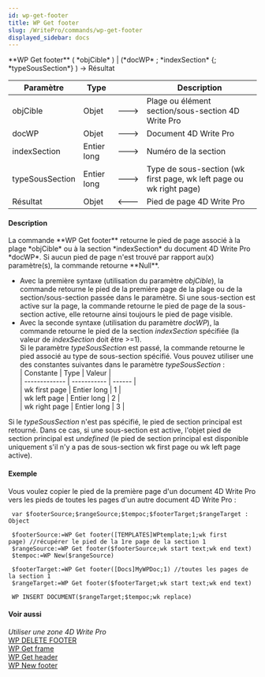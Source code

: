 ```yaml
---
id: wp-get-footer
title: WP Get footer
slug: /WritePro/commands/wp-get-footer
displayed_sidebar: docs
---
```


<!--REF #_command_.WP Get footer.Syntax-->**WP Get footer** ( *objCible* ) | (*docWP* ; *indexSection* {; *typeSousSection*} )  -> Résultat<!-- END REF-->
<!--REF #_command_.WP Get footer.Params-->
| Paramètre | Type |  | Description |
| --- | --- | --- | --- |
| objCible | Objet | &#x1F852; | Plage ou élément section/sous-section 4D Write Pro |
| docWP | Objet | &#x1F852; | Document 4D Write Pro |
| indexSection | Entier long | &#x1F852; | Numéro de la section |
| typeSousSection | Entier long | &#x1F852; | Type de sous-section (wk first page, wk left page ou wk right page) |
| Résultat | Objet | &#x1F850; | Pied de page 4D Write Pro |

<!-- END REF-->

#### Description 

<!--REF #_command_.WP Get footer.Summary-->La commande **WP Get footer** retourne le pied de page associé à la plage *objCible* ou à la section *indexSection* du document 4D Write Pro *docWP*.<!-- END REF--> Si aucun pied de page n'est trouvé par rapport au(x) paramètre(s), la commande retourne **Null**.

* Avec la première syntaxe (utilisation du paramètre *objCible*), la commande retourne le pied de la première page de la plage ou de la section/sous-section passée dans le paramètre. Si une sous-section est active sur la page, la commande retourne le pied de page de la sous-section active, elle retourne ainsi toujours le pied de page visible.
* Avec la seconde syntaxe (utilisation du paramètre *docWP*), la commande retourne le pied de la section *indexSection* spécifiée (la valeur de *indexSection* doit être >=1).  
Si le paramètre *typeSousSection* est passé, la commande retourne le pied associé au type de sous-section spécifié. Vous pouvez utiliser une des constantes suivantes dans le paramètre *typeSousSection* :  
| Constante     | Type        | Valeur |  
| ------------- | ----------- | ------ |  
| wk first page | Entier long | 1      |  
| wk left page  | Entier long | 2      |  
| wk right page | Entier long | 3      |  
    
Si le *typeSousSection* n'est pas spécifié, le pied de section principal est retourné. Dans ce cas, si une sous-section est active, l'objet pied de section principal est *undefined* (le pied de section principal est disponible uniquement s'il n'y a pas de sous-section wk first page ou wk left page active).

#### Exemple 

Vous voulez copier le pied de la première page d'un document 4D Write Pro vers les pieds de toutes les pages d'un autre document 4D Write Pro :

```4d
 var $footerSource;$rangeSource;$tempoc;$footerTarget;$rangeTarget : Object
 
 $footerSource:=WP Get footer([TEMPLATES]WPtemplate;1;wk first page) //récupérer le pied de la 1re page de la section 1
 $rangeSource:=WP Get footer($footerSource;wk start text;wk end text)
 $tempoc:=WP New($rangeSource)
 
 $footerTarget:=WP Get footer([Docs]MyWPDoc;1) //toutes les pages de la section 1
 $rangeTarget:=WP Get footer($footerTarget;wk start text;wk end text)
 
 WP INSERT DOCUMENT($rangeTarget;$tempoc;wk replace)
```

#### Voir aussi 

*Utiliser une zone 4D Write Pro*  
[WP DELETE FOOTER](wp-delete-footer.md)  
[WP Get frame](wp-get-frame.md)  
[WP Get header](wp-get-header.md)  
[WP New footer](wp-new-footer.md)  